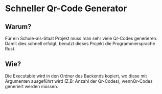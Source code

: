 # Schneller Qr-Code Generator

## Warum?

Für ein Schule-als-Staat Projekt muss man sehr viele Qr-Codes generieren. 
Damit dies schnell erfolgt, benutzt dieses Projekt die Programmiersprache Rust.

## Wie?

Die Executable wird in den Ordner des Backends kopiert, wo diese mit Argumenten ausgeführt wird (Z.B: Anzahl der Qr-Codes), wennQr-Codes generiert werden müssen.
